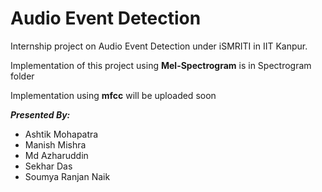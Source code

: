 # Audio Event Detection
Internship project on Audio Event Detection under iSMRITI in IIT Kanpur.

Implementation of this project using __Mel-Spectrogram__ is in Spectrogram folder

Implementation using __mfcc__ will be uploaded soon

*__Presented By:__*
* Ashtik Mohapatra
* Manish Mishra
* Md Azharuddin
* Sekhar Das
* Soumya Ranjan Naik
